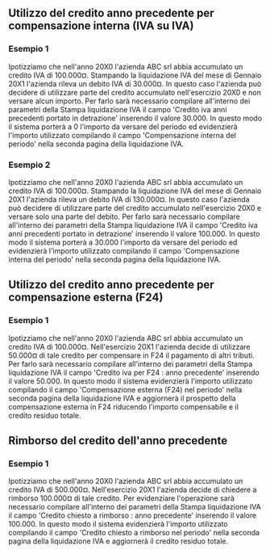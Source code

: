 ## Utilizzo del credito anno precedente per compensazione interna (IVA su IVA)

### Esempio 1

Ipotizziamo che nell'anno 20X0 l'azienda ABC srl abbia accumulato un credito IVA di 100.000¤.
Stampando la liquidazione IVA del mese di Gennaio 20X1 l'azienda rileva un debito IVA di 30.000¤. In questo caso l'azienda può decidere di utilizzare parte del credito accumulato nell'esercizio 20X0 e non versare alcun importo.
Per farlo sarà necessario compilare all'interno dei parametri della Stampa liquidazione IVA il campo 'Credito iva anni precedenti portato in detrazione' inserendo il valore 30.000.
In questo modo il sistema porterà a 0 l'importo da versare del periodo ed evidenzierà l'importo utilizzato compilando il campo 'Compensazione interna del periodo' nella seconda pagina della liquidazione IVA.

### Esempio 2

Ipotizziamo che nell'anno 20X0 l'azienda ABC srl abbia accumulato un credito IVA di 100.000¤.
Stampando la liquidazione IVA del mese di Gennaio 20X1 l'azienda rileva un debito IVA di 130.000¤. In questo caso l'azienda può decidere di utilizzare parte del credito accumulato nell'esercizio 20X0 e versare solo una parte del debito.
Per farlo sarà necessario compilare all'interno dei parametri della Stampa liquidazione IVA il campo 'Credito iva anni precedenti portato in detrazione' inserendo il valore 100.000.
In questo modo il sistema porterà a 30.000 l'importo da versare del periodo ed evidenzierà l'importo utilizzato compilando il campo 'Compensazione interna del periodo' nella seconda pagina della liquidazione IVA.

## Utilizzo del credito anno precedente per compensazione esterna (F24)

### Esempio 1

Ipotizziamo che nell'anno 20X0 l'azienda ABC srl abbia accumulato un credito IVA di 100.000¤.
Nell'esercizio 20X1 l'azienda decide di utilizzare 50.000¤ di tale credito per compensare in F24 il pagamento di altri tributi.
Per farlo sarà necessario compilare all'interno dei parametri della Stampa liquidazione IVA il campo 'Credito iva per F24 :  anno precedente' inserendo il valore 50.000.
In questo modo il sistema evidenzierà l'importo utilizzato compilando il campo 'Compensazione esterna (F24) nel periodo' nella seconda pagina della liquidazione IVA e aggiornerà il prospetto della compensazione esterna in F24 riducendo l'importo compensabile e il credito residuo totale.

## Rimborso del credito dell'anno precedente

### Esempio 1

Ipotizziamo che nell'anno 20X0 l'azienda ABC srl abbia accumulato un credito IVA di 500.000¤.
Nell'esercizio 20X1 l'azienda decide di chiedere a rimborso 100.000¤ di tale credito.
Per evidenziare l'operazione sarà necessario compilare all'interno dei parametri della Stampa liquidazione IVA il campo 'Credito chiesto a rimborso :  anno precedente' inserendo il valore 100.000.
In questo modo il sistema evidenzierà l'importo utilizzato compilando il campo 'Credito chiesto a rimborso nel periodo' nella seconda pagina della liquidazione IVA e aggiornerà il credito residuo totale.
